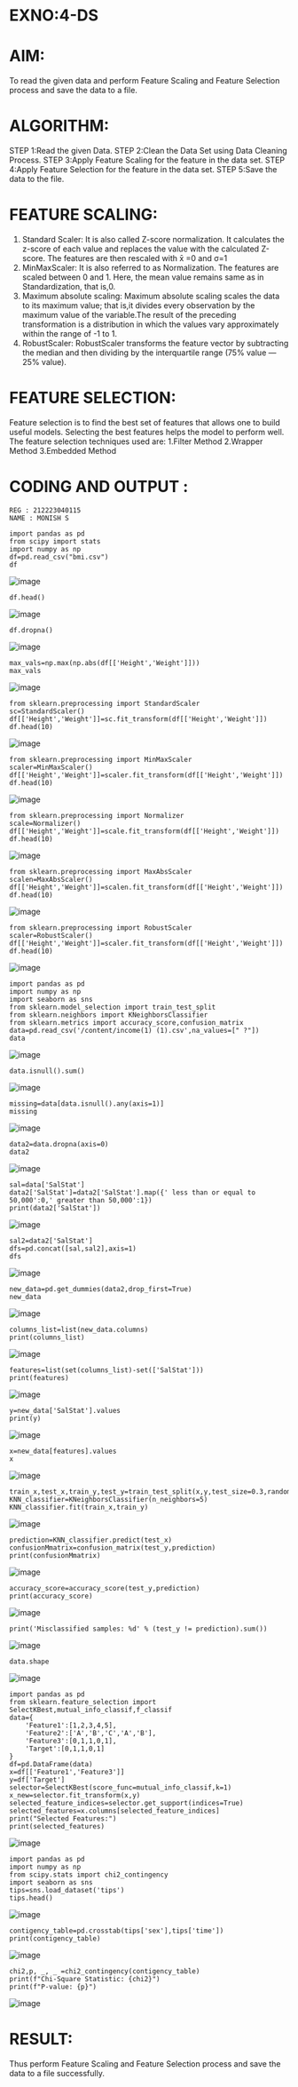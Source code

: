 # EXNO:4-DS
# AIM:
To read the given data and perform Feature Scaling and Feature Selection process and save the
data to a file.

# ALGORITHM:
STEP 1:Read the given Data.
STEP 2:Clean the Data Set using Data Cleaning Process.
STEP 3:Apply Feature Scaling for the feature in the data set.
STEP 4:Apply Feature Selection for the feature in the data set.
STEP 5:Save the data to the file.

# FEATURE SCALING:
1. Standard Scaler: It is also called Z-score normalization. It calculates the z-score of each value and replaces the value with the calculated Z-score. The features are then rescaled with x̄ =0 and σ=1
2. MinMaxScaler: It is also referred to as Normalization. The features are scaled between 0 and 1. Here, the mean value remains same as in Standardization, that is,0.
3. Maximum absolute scaling: Maximum absolute scaling scales the data to its maximum value; that is,it divides every observation by the maximum value of the variable.The result of the preceding transformation is a distribution in which the values vary approximately within the range of -1 to 1.
4. RobustScaler: RobustScaler transforms the feature vector by subtracting the median and then dividing by the interquartile range (75% value — 25% value).

# FEATURE SELECTION:
Feature selection is to find the best set of features that allows one to build useful models. Selecting the best features helps the model to perform well.
The feature selection techniques used are:
1.Filter Method
2.Wrapper Method
3.Embedded Method

# CODING AND OUTPUT :
```
REG : 212223040115
NAME : MONISH S
```
```
import pandas as pd
from scipy import stats
import numpy as np
df=pd.read_csv("bmi.csv")
df
```
![image](https://github.com/23005529/EXNO-4-DS/assets/139842207/b78ffaf3-f836-4579-a9df-e12d32ba0c9f)
```
df.head()
```
![image](https://github.com/23005529/EXNO-4-DS/assets/139842207/d580afdc-c7f9-4314-8a34-a721edcd0c8a)
```
df.dropna()
```
![image](https://github.com/23005529/EXNO-4-DS/assets/139842207/7297741e-b89a-4bf9-8b4b-d08fbc49ad07)
```
max_vals=np.max(np.abs(df[['Height','Weight']]))
max_vals
```
![image](https://github.com/23005529/EXNO-4-DS/assets/139842207/f7e2222c-3c57-4961-a1ff-e8af2a29ec14)
```
from sklearn.preprocessing import StandardScaler
sc=StandardScaler()
df[['Height','Weight']]=sc.fit_transform(df[['Height','Weight']])
df.head(10)
```
![image](https://github.com/23005529/EXNO-4-DS/assets/139842207/06792929-7c03-46a0-a3a3-79a0ebe41e0f)

```
from sklearn.preprocessing import MinMaxScaler
scaler=MinMaxScaler()
df[['Height','Weight']]=scaler.fit_transform(df[['Height','Weight']])
df.head(10)
```
![image](https://github.com/23005529/EXNO-4-DS/assets/139842207/d03d1951-c2fd-4720-9641-68fcdd4fcdea)
```
from sklearn.preprocessing import Normalizer
scale=Normalizer()
df[['Height','Weight']]=scale.fit_transform(df[['Height','Weight']])
df.head(10)
```
![image](https://github.com/23005529/EXNO-4-DS/assets/139842207/572cd77f-a9ef-4ef8-b6d5-6fe8ab50ad6a)
```
from sklearn.preprocessing import MaxAbsScaler
scalen=MaxAbsScaler()
df[['Height','Weight']]=scalen.fit_transform(df[['Height','Weight']])
df.head(10)
```
![image](https://github.com/23005529/EXNO-4-DS/assets/139842207/1fc8f3c6-9ef2-4e5a-bede-db07045e9769)
```
from sklearn.preprocessing import RobustScaler
scaler=RobustScaler()
df[['Height','Weight']]=scaler.fit_transform(df[['Height','Weight']])
df.head(10)
```
![image](https://github.com/23005529/EXNO-4-DS/assets/139842207/40bbdf66-e0d2-4daa-941d-893e5818b550)
```
import pandas as pd
import numpy as np
import seaborn as sns
from sklearn.model_selection import train_test_split
from sklearn.neighbors import KNeighborsClassifier
from sklearn.metrics import accuracy_score,confusion_matrix
data=pd.read_csv('/content/income(1) (1).csv',na_values=[" ?"])
data
```
![image](https://github.com/23005529/EXNO-4-DS/assets/139842207/c52801f5-4321-4ead-9f2f-b32d1c775a1b)
```
data.isnull().sum()
```
![image](https://github.com/23005529/EXNO-4-DS/assets/139842207/79a2ebcd-13c4-4e4e-b5e5-68a974467e75)
```
missing=data[data.isnull().any(axis=1)]
missing
```
![image](https://github.com/23005529/EXNO-4-DS/assets/139842207/012a48b7-fbed-4ebf-a853-01b0b0f81119)
```
data2=data.dropna(axis=0)
data2
```
![image](https://github.com/23005529/EXNO-4-DS/assets/139842207/009afd1c-ebd3-459f-b701-ca0a84a583fa)
```
sal=data['SalStat']
data2['SalStat']=data2['SalStat'].map({' less than or equal to 50,000':0,' greater than 50,000':1})
print(data2['SalStat'])
```
![image](https://github.com/23005529/EXNO-4-DS/assets/139842207/13b85a6f-83d9-449b-a7b0-179575d1b3f6)
```
sal2=data2['SalStat']
dfs=pd.concat([sal,sal2],axis=1)
dfs
```
![image](https://github.com/23005529/EXNO-4-DS/assets/139842207/c93ee8b1-2929-433d-b5ab-402e9ac4b644)
```
new_data=pd.get_dummies(data2,drop_first=True)
new_data
```
![image](https://github.com/23005529/EXNO-4-DS/assets/139842207/91f1e536-1bb4-46f9-9e3e-237617972aa5)
```
columns_list=list(new_data.columns)
print(columns_list)
```
![image](https://github.com/23005529/EXNO-4-DS/assets/139842207/94198e3a-1c93-4869-b630-8f64a61df10d)
```
features=list(set(columns_list)-set(['SalStat']))
print(features)
```
![image](https://github.com/23005529/EXNO-4-DS/assets/139842207/78ee9aae-c749-43c2-95f7-6e3efda4dad3)
```
y=new_data['SalStat'].values
print(y)
```
![image](https://github.com/23005529/EXNO-4-DS/assets/139842207/526ab729-df5d-43cd-a7de-43a67e2f6682)
```
x=new_data[features].values
x
```
![image](https://github.com/23005529/EXNO-4-DS/assets/139842207/d10d5efc-5e1f-48fe-ba98-e4b890424a6c)
```
train_x,test_x,train_y,test_y=train_test_split(x,y,test_size=0.3,random_state=0)
KNN_classifier=KNeighborsClassifier(n_neighbors=5)
KNN_classifier.fit(train_x,train_y)
```
![image](https://github.com/23005529/EXNO-4-DS/assets/139842207/2e7c4571-880d-485c-9a79-7e68e8655d51)
```
prediction=KNN_classifier.predict(test_x)
confusionMmatrix=confusion_matrix(test_y,prediction)
print(confusionMmatrix)
```
![image](https://github.com/23005529/EXNO-4-DS/assets/139842207/a982d92a-0e4d-41c9-b3e6-e8d31241d000)
```
accuracy_score=accuracy_score(test_y,prediction)
print(accuracy_score)
```
![image](https://github.com/23005529/EXNO-4-DS/assets/139842207/0bfde99d-e27c-4396-9e53-5d2945c68621)
```
print('Misclassified samples: %d' % (test_y != prediction).sum())
```
![image](https://github.com/23005529/EXNO-4-DS/assets/139842207/99f9e88c-185b-46b1-84d8-8535cb72529d)
```
data.shape
```
![image](https://github.com/23005529/EXNO-4-DS/assets/139842207/1f15c920-b9d9-4334-b765-ee2f7856b194)
```
import pandas as pd
from sklearn.feature_selection import SelectKBest,mutual_info_classif,f_classif
data={
    'Feature1':[1,2,3,4,5],
    'Feature2':['A','B','C','A','B'],
    'Feature3':[0,1,1,0,1],
    'Target':[0,1,1,0,1]
}
df=pd.DataFrame(data)
x=df[['Feature1','Feature3']]
y=df['Target']
selector=SelectKBest(score_func=mutual_info_classif,k=1)
x_new=selector.fit_transform(x,y)
selected_feature_indices=selector.get_support(indices=True)
selected_features=x.columns[selected_feature_indices]
print("Selected Features:")
print(selected_features)
```
![image](https://github.com/23005529/EXNO-4-DS/assets/139842207/8da0072b-14c7-4267-a8d4-33fd1936f467)
```
import pandas as pd
import numpy as np
from scipy.stats import chi2_contingency
import seaborn as sns
tips=sns.load_dataset('tips')
tips.head()
```
![image](https://github.com/23005529/EXNO-4-DS/assets/139842207/a08f594f-c667-4a2e-8bb1-5cd464ba8ac7)
```
contigency_table=pd.crosstab(tips['sex'],tips['time'])
print(contigency_table)
```
![image](https://github.com/23005529/EXNO-4-DS/assets/139842207/d271ed52-cc58-45b5-8323-442fe0fcbe70)
```
chi2,p, _, _ =chi2_contingency(contigency_table)
print(f"Chi-Square Statistic: {chi2}")
print(f"P-value: {p}")
```
![image](https://github.com/23005529/EXNO-4-DS/assets/139842207/dc43f2e5-3115-4ea7-8ccb-15d0d6f3e6a1)

# RESULT:

Thus perform Feature Scaling and Feature Selection process and save the data to a file successfully.
